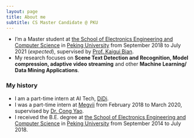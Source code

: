 ```yaml
---
layout: page
title: About me
subtitle: CS Master Candidate @ PKU
---
```


* I’m a Master student at [the School of Electronics Engineering and Computer Science](http://eecs.pku.edu.cn/) in [Peking University](www.pku.edu.cn) from September 2018 to July 2021 (_expected_), supervised by [Prof. Kaigui Bian](http://net.pku.edu.cn/~bkg/).
* My research focuses on **Scene Text Detection and Recognition, Model compression, adaptive video streaming** and other **Machine Learning/ Data Mining Applications**.

### My history
* I am a part-time intern at AI Tech, [DiDi](https://www.didiglobal.com/).
* I was a part-time intern at [Megvii](https://megvii.com/) from February 2018 to March 2020, supervised by [Dr. Cong Yao](https://cong-yao.weebly.com/).
* I received the B.E. degree at [the School of Electronics Engineering and Computer Science](http://eecs.pku.edu.cn/) in [Peking University](https://www.pku.edu.cn/) from September 2014 to July 2018.
